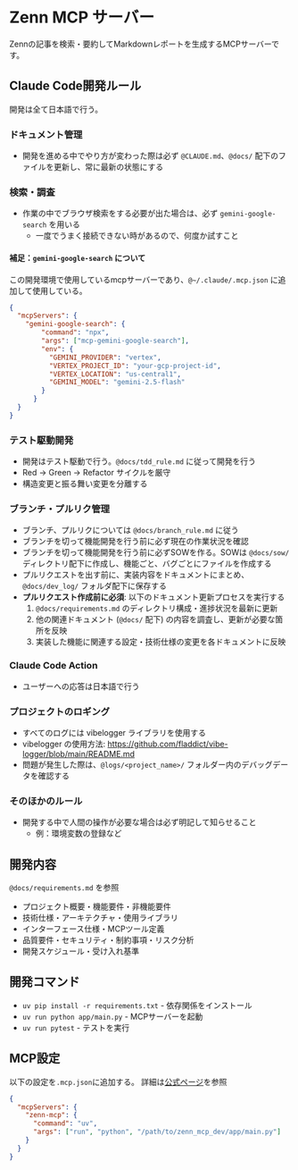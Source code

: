 # Zenn MCP サーバー

Zennの記事を検索・要約してMarkdownレポートを生成するMCPサーバーです。

## Claude Code開発ルール

開発は全て日本語で行う。

### ドキュメント管理

- 開発を進める中でやり方が変わった際は必ず `@CLAUDE.md`、`@docs/` 配下のファイルを更新し、常に最新の状態にする

### 検索・調査

- 作業の中でブラウザ検索をする必要が出た場合は、必ず `gemini-google-search` を用いる
  - 一度でうまく接続できない時があるので、何度か試すこと

#### 補足：`gemini-google-search` について

この開発環境で使用しているmcpサーバーであり、`@~/.claude/.mcp.json` に追加して使用している。

```json
{
  "mcpServers": {
    "gemini-google-search": {
        "command": "npx",
        "args": ["mcp-gemini-google-search"],
        "env": {
          "GEMINI_PROVIDER": "vertex",
          "VERTEX_PROJECT_ID": "your-gcp-project-id",
          "VERTEX_LOCATION": "us-central1",
          "GEMINI_MODEL": "gemini-2.5-flash"
        }
      }
  }
}
```

### テスト駆動開発

- 開発はテスト駆動で行う。`@docs/tdd_rule.md` に従って開発を行う
- Red → Green → Refactor サイクルを厳守
- 構造変更と振る舞い変更を分離する

### ブランチ・プルリク管理

- ブランチ、プルリクについては `@docs/branch_rule.md` に従う
- ブランチを切って機能開発を行う前に必ず現在の作業状況を確認
- ブランチを切って機能開発を行う前に必ずSOWを作る。SOWは `@docs/sow/` ディレクトリ配下に作成し、機能ごと、バグごとにファイルを作成する
- プルリクエストを出す前に、実装内容をドキュメントにまとめ、 `@docs/dev_log/` フォルダ配下に保存する
- **プルリクエスト作成前に必須**: 以下のドキュメント更新プロセスを実行する
  1. `@docs/requirements.md` のディレクトリ構成・進捗状況を最新に更新
  2. 他の関連ドキュメント (`@docs/` 配下) の内容を調査し、更新が必要な箇所を反映
  3. 実装した機能に関連する設定・技術仕様の変更を各ドキュメントに反映

### Claude Code Action

- ユーザーへの応答は日本語で行う

### プロジェクトのロギング

- すべてのログには vibelogger ライブラリを使用する
- vibelogger の使用方法: https://github.com/fladdict/vibe-logger/blob/main/README.md
- 問題が発生した際は、`@logs/<project_name>/` フォルダー内のデバッグデータを確認する

### そのほかのルール

- 開発する中で人間の操作が必要な場合は必ず明記して知らせること
  - 例：環境変数の登録など

## 開発内容

`@docs/requirements.md` を参照

- プロジェクト概要・機能要件・非機能要件
- 技術仕様・アーキテクチャ・使用ライブラリ
- インターフェース仕様・MCPツール定義
- 品質要件・セキュリティ・制約事項・リスク分析
- 開発スケジュール・受け入れ基準

## 開発コマンド

- `uv pip install -r requirements.txt` - 依存関係をインストール
- `uv run python app/main.py` - MCPサーバーを起動
- `uv run pytest` - テストを実行

## MCP設定

以下の設定を`.mcp.json`に追加する。
詳細は[公式ページ](https://docs.anthropic.com/ja/docs/claude-code/settings#%E8%A8%AD%E5%AE%9A%E3%83%95%E3%82%A1%E3%82%A4%E3%83%AB)を参照

```json
{
  "mcpServers": {
    "zenn-mcp": {
      "command": "uv",
      "args": ["run", "python", "/path/to/zenn_mcp_dev/app/main.py"]
    }
  }
}
```
